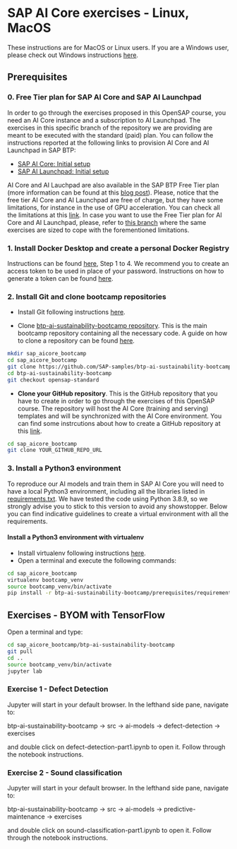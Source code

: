# SAP AI Core exercises - Linux, MacOS


These instructions are for MacOS or Linux users. If you are a Windows user, please check out Windows instructions [here](./prerequisites_win.md).

## Prerequisites

### 0. Free Tier plan for SAP AI Core and SAP AI Launchpad
In order to go through the exercises proposed in this OpenSAP course, you need an AI Core instance and a subscription to AI Launchpad. The exercises in this specific branch of the repository we are providing are meant to be executed with the standard (paid) plan. You can follow the instructions reported at the following links to provision AI Core and AI Launchpad in SAP BTP:

* [SAP AI Core: Initial setup](https://help.sap.com/docs/AI_CORE/2d6c5984063c40a59eda62f4a9135bee/38c4599432d74c1d94e70f7c955a717d.html)
* [SAP AI Launchpad: Initial setup](https://help.sap.com/docs/AI_LAUNCHPAD/92d77f26188e4582897b9106b9cb72e0/5d8adb6f43ea4eeca97c9a2b2bb93c6b.html?locale=en-US)

AI Core and AI Lauchpad are also available in the SAP BTP Free Tier plan (more information can be found at this [blog post](https://blogs.sap.com/2022/10/20/sap-ai-core-sap-ai-launchpad-free-tier-is-out-now/)). Please, notice that the free tier AI Core and AI Launchpad are free of charge, but they have some limitations, for instance in the use of GPU acceleration. You can check all the limitations at this [link](https://help.sap.com/docs/AI_CORE/2d6c5984063c40a59eda62f4a9135bee/c7244c6a7e3b4ffc928a2564c216e7c7.html).
In case you want to use the Free Tier plan for AI Core and AI Launchpad, please, refer to [this branch](https://github.com/SAP-samples/btp-ai-sustainability-bootcamp/tree/opensap-freetier) where the same exercises are sized to cope with the forementioned limitations.

### 1. Install Docker Desktop and create a personal Docker Registry
Instructions can be found [here](https://docs.docker.com/docker-hub/), Step 1 to 4.
We recommend you to create an access token to be used in place of your password. Instructions on how to generate a token can be found [here](https://docs.docker.com/docker-hub/access-tokens/#create-an-access-token).

###  2. Install Git and clone bootcamp repositories
*	Install Git following instructions [here](https://github.com/git-guides/install-git).

*	Clone [btp-ai-sustainability-bootcamp repository](https://github.com/SAP-samples/btp-ai-sustainability-bootcamp). This is the main bootcamp repository containing all the necessary code.  A guide on how to clone a repository can be found [here]( https://docs.github.com/en/repositories/creating-and-managing-repositories/cloning-a-repository).
```sh
mkdir sap_aicore_bootcamp
cd sap_aicore_bootcamp
git clone https://github.com/SAP-samples/btp-ai-sustainability-bootcamp.git
cd btp-ai-sustainability-bootcamp
git checkout opensap-standard
```

*	**Clone your GitHub repository**. This is the GitHub repository that you have to create in order to go through the exercises of this OpenSAP course. The repository will host the AI Core (training and serving) templates and will be synchronized with the AI Core environment. You can find some instrcutions about how to create a GitHub repository at this [link](https://developers.sap.com/tutorials/ai-core-helloworld.html).
```sh
cd sap_aicore_bootcamp
git clone YOUR_GITHUB_REPO_URL
```

### 3. Install a Python3 environment

To reproduce our AI models and train them in SAP AI Core you will need to have a local Python3 environment, including all the libraries listed in [requirements.txt](requirements.txt). We have tested the code using Python 3.8.9, so we strongly advise you to stick to this version to avoid any showstopper. Below you can find indicative guidelines to create a virtual environment with all the requirements.

#### Install a Python3 environment with virtualenv
*	Install virtualenv following instructions [here](https://virtualenv.pypa.io/en/latest/installation.html).
* Open a terminal and execute the following commands:

```sh
cd sap_aicore_bootcamp
virtualenv bootcamp_venv
source bootcamp_venv/bin/activate
pip install -r btp-ai-sustainability-bootcamp/prerequisites/requirements.txt
```

## Exercises - BYOM with TensorFlow

Open a terminal and type:
```sh
cd sap_aicore_bootcamp/btp-ai-sustainability-bootcamp
git pull
cd ..
source bootcamp_venv/bin/activate
jupyter lab
```

### Exercise 1 - Defect Detection

Jupyter will start in your default browser. In the lefthand side pane, navigate to: <br> 

btp-ai-sustainability-bootcamp &rarr; src &rarr; ai-models &rarr; defect-detection &rarr; exercises <br>

and double click on defect-detection-part1.ipynb to open it. Follow through the notebook instructions.


### Exercise 2 - Sound classification

Jupyter will start in your default browser. In the lefthand side pane, navigate to: <br> 

btp-ai-sustainability-bootcamp &rarr; src &rarr; ai-models &rarr; predictive-maintenance &rarr; exercises <br>

and double click on sound-classification-part1.ipynb to open it. Follow through the notebook instructions.

